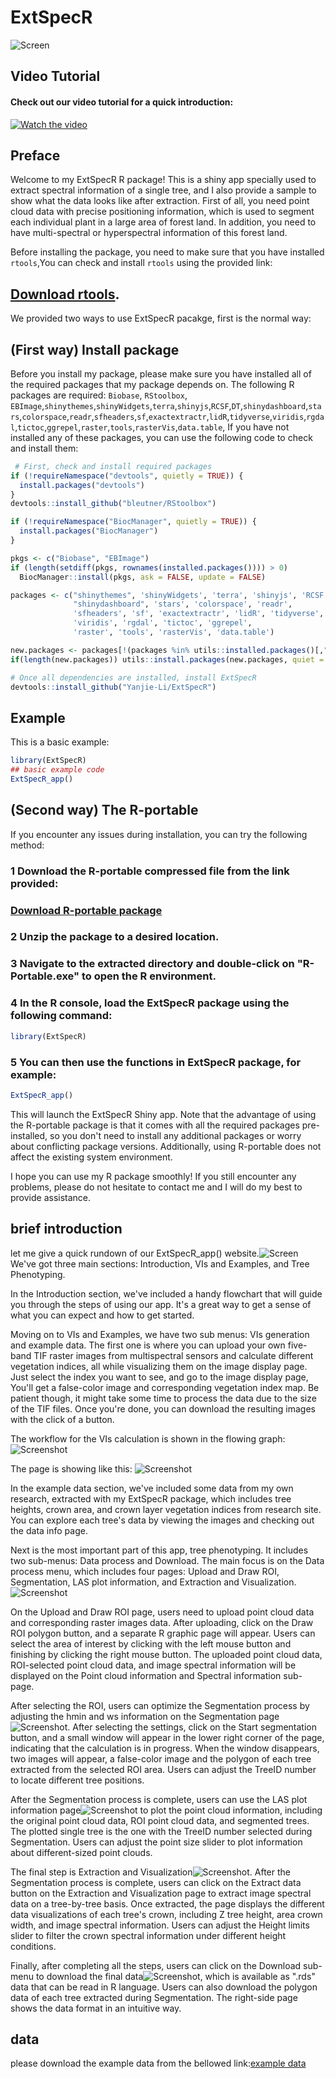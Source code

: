 
# ExtSpecR
![Screen](/images/22.png)

<!-- badges: start -->
<!-- badges: end -->


## Video Tutorial
#### Check out our video tutorial for a quick introduction:
 
 
[![Watch the video](/images/1679059768729.png)](https://youtu.be/NVB1kq8AsK4)

 

## Preface
Welcome to my ExtSpecR R package! This is a shiny app specially used to extract spectral information of a single tree, and I also provide a sample to show what the data looks like after extraction. First of all, you need point cloud data with precise positioning information, which is used to segment each individual plant in a large area of forest land. In addition, you need to have multi-spectral or hyperspectral information of this forest land.


Before installing the package, you need to make sure that you have installed  `rtools`,You can check and install `rtools` using the provided link:
## [Download rtools](https://cran.r-project.org/bin/windows/Rtools/rtools42/rtools.html).  

We provided two ways to use ExtSpecR pacakge, first is the normal way:
## (First way) Install package
Before you install my package, please make sure you have installed all of the required packages that my package depends on. The following R packages are required:
`Biobase`, `RStoolbox`, `EBImage`,`shinythemes`,`shinyWidgets`,`terra`,`shinyjs`,`RCSF`,`DT`,`shinydashboard`,`stars`,`colorspace`,`readr`,`sfheaders`,`sf`,`exactextractr`,`lidR`,`tidyverse`,`viridis`,`rgdal`,`tictoc`,`ggrepel`,`raster`,`tools`,`rasterVis`,`data.table`,
If you have not installed any of these packages, you can use the following code to check and install them:
``` r
 # First, check and install required packages
if (!requireNamespace("devtools", quietly = TRUE)) {
  install.packages("devtools")
}
devtools::install_github("bleutner/RStoolbox")

if (!requireNamespace("BiocManager", quietly = TRUE)) {
  install.packages("BiocManager")
}

pkgs <- c("Biobase", "EBImage")
if (length(setdiff(pkgs, rownames(installed.packages()))) > 0)
  BiocManager::install(pkgs, ask = FALSE, update = FALSE)

packages <- c("shinythemes", 'shinyWidgets', 'terra', 'shinyjs', 'RCSF', 'DT',
              "shinydashboard", 'stars', 'colorspace', 'readr',
              'sfheaders', 'sf', 'exactextractr', 'lidR', 'tidyverse',
              'viridis', 'rgdal', 'tictoc', 'ggrepel',
              'raster', 'tools', 'rasterVis', 'data.table')

new.packages <- packages[!(packages %in% utils::installed.packages()[,"Package"])]
if(length(new.packages)) utils::install.packages(new.packages, quiet = F)

# Once all dependencies are installed, install ExtSpecR
devtools::install_github("Yanjie-Li/ExtSpecR")


```
 

## Example

This is a basic example:

``` r
library(ExtSpecR)
## basic example code
ExtSpecR_app()

```
## (Second way) The R-portable
If you encounter any issues during installation, you can try the following method: 


### 1 Download the R-portable compressed file from the link provided: 
### [Download R-portable package](https://ln5.sync.com/dl/1d8587200/aubeg7ib-x7ia9bx5-r86f7qqy-2rvuygaf)
### 2 Unzip the package to a desired location.
### 3 Navigate to the extracted directory and double-click on "R-Portable.exe" to open the R environment.
### 4 In the R console, load the ExtSpecR package using the following command:

``` r
library(ExtSpecR)
```
### 5 You can then use the functions in ExtSpecR package, for example:
 
``` r
ExtSpecR_app()
```
This will launch the ExtSpecR Shiny app.
Note that the advantage of using the R-portable package is that it comes with all the required packages pre-installed, so you don't need to install any additional packages or worry about conflicting package versions. Additionally, using R-portable does not affect the existing system environment.

I hope you can use my R package smoothly! If you still encounter any problems, please do not hesitate to contact me and I will do my best to provide assistance.
 
## brief introduction

let me give a quick rundown of our ExtSpecR_app() website.![Screen](/images/first.jpg) We've got three main sections: Introduction, VIs and Examples, and Tree Phenotyping.

In the Introduction section, we've included a handy flowchart that will guide you through the steps of using our app. It's a great way to get a sense of what you can expect and how to get started.

Moving on to VIs and Examples, we have two sub menus: VIs generation and example data. The first one is where you can upload your own five-band TIF raster images from multispectral sensors and calculate different vegetation indices, all while visualizing them on the image display page. Just select the index you want to see, and go to the image display page, You'll get a false-color image and corresponding vegetation index map. Be patient though, it might take some time to process the data due to the size of the TIF files. Once you're done, you can download the resulting images with the click of a button.


The workflow for the VIs calculation is shown in the flowing graph:
![Screenshot](/images/VIs.png)

The page is showing like this:
![Screenshot](/images/viss.png)

In the example data section, we've included some data from my own research, extracted with my ExtSpecR package, which includes tree heights, crown area, and crown layer vegetation indices from research site. You can explore each tree's data by viewing the images and checking out the data info page.

 
Next is the most important part of this app, tree phenotyping. It includes two sub-menus: Data process and Download. The main focus is on the Data process menu, which includes four pages: Upload and Draw ROI, Segmentation, LAS plot information, and Extraction and Visualization. ![Screenshot](/images/treephno.png)

On the Upload and Draw ROI page, users need to upload point cloud data and corresponding raster images data. After uploading, click on the Draw ROI polygon button, and a separate R graphic page will appear. Users can select the area of interest by clicking with the left mouse button and finishing by clicking the right mouse button. The uploaded point cloud data, ROI-selected point cloud data, and image spectral information will be displayed on the Point cloud information and Spectral information sub-page.

After selecting the ROI, users can optimize the Segmentation process by adjusting the hmin and ws information on the Segmentation page![Screenshot](/images/seg.png). After selecting the settings, click on the Start segmentation button, and a small window will appear in the lower right corner of the page, indicating that the calculation is in progress. When the window disappears, two images will appear, a false-color image and the polygon of each tree extracted from the selected ROI area. Users can adjust the TreeID number to locate different tree positions.

After the Segmentation process is complete, users can use the LAS plot information page![Screenshot](/images/las.png) to plot the point cloud information, including the original point cloud data, ROI point cloud data, and segmented trees. The plotted single tree is the one with the TreeID number selected during Segmentation. Users can adjust the point size slider to plot information about different-sized point clouds.

The final step is Extraction and Visualization![Screenshot](/images/exdt.png). After the Segmentation process is complete, users can click on the Extract data button on the Extraction and Visualization page to extract image spectral data on a tree-by-tree basis. Once extracted, the page displays the different data visualizations of each tree's crown, including Z tree height, area crown width, and image spectral information. Users can adjust the Height limits slider to filter the crown spectral information under different height conditions.

Finally, after completing all the steps, users can click on the Download sub-menu to download the final data![Screenshot](/images/down.png), which is available as ".rds" data that can be read in R language. Users can also download the polygon data of each tree extracted during Segmentation. The right-side page shows the data format in an intuitive way.


## data

please download the example data from the bellowed link:[example data](https://ln5.sync.com/dl/d6899c6f0/3g32725x-b85yuvm3-ba68kfre-jewun6fk)

